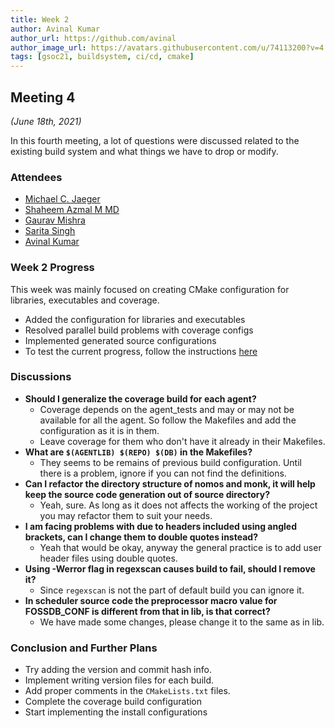 ```yaml
---
title: Week 2
author: Avinal Kumar
author_url: https://github.com/avinal
author_image_url: https://avatars.githubusercontent.com/u/74113200?v=4
tags: [gsoc21, buildsystem, ci/cd, cmake]
---
```


<!--
SPDX-License-Identifier: CC-BY-SA-4.0

SPDX-FileCopyrightText: 2021 Avinal Kumar <avinal.xlvii@gmail.com>
-->

## Meeting 4
*(June 18th, 2021)*

In this fourth meeting, a lot of questions were discussed related to the existing build system and what things we have to drop or modify.

<!--truncate-->

### Attendees

-   [Michael C. Jaeger](https://github.com/mcjaeger)
-   [Shaheem Azmal M MD](https://github.com/shaheemazmalmmd)
-   [Gaurav Mishra](https://github.com/GMishx)
-   [Sarita Singh](https://github.com/itssingh)
-   [Avinal Kumar](https://github.com/avinal)

### Week 2 Progress

<p>This week was mainly focused on creating CMake configuration for libraries, executables and coverage.
<ul><li>Added the configuration for libraries and executables</li>
<li>Resolved parallel build problems with coverage configs</li>
<li>Implemented generated source configurations</li>
<li>To test the current progress, follow the instructions <a href="https://github.com/avinal/FOSSology/wiki#test-the-new-system-only-gcc-with-make-and-ninja-tested-for-now">here</a></li>
</ul></p>

### Discussions

-   **Should I generalize the coverage build for each agent?**
    -   Coverage depends on the agent_tests and may or may not be available for all the agent. So follow the Makefiles and add the configuration as it is in them.
    -   Leave coverage for them who don\'t have it already in their Makefiles.
-   **What are `$(AGENTLIB) $(REPO) $(DB)` in the Makefiles?**
    -   They seems to be remains of previous build configuration. Until there is a problem, ignore if you can not find the definitions.
-   **Can I refactor the directory structure of nomos and monk, it will help keep the source code generation out of source directory?**
    -   Yeah, sure. As long as it does not affects the working of the project you may refactor them to suit your needs.
-   **I am facing problems with due to headers included using angled brackets, can I change them to double quotes instead?**
    -   Yeah that would be okay, anyway the general practice is to add user header files using double quotes.
-   **Using -Werror flag in regexscan causes build to fail, should I remove it?**
    -   Since `regexscan` is not the part of default build you can ignore it.
-   **In scheduler source code the preprocessor macro value for FOSSDB_CONF is different from that in lib, is that correct?**
    -   We have made some changes, please change it to the same as in lib.

### Conclusion and Further Plans

-   Try adding the version and commit hash info.
-   Implement writing version files for each build.
-   Add proper comments in the `CMakeLists.txt` files.
-   Complete the coverage build configuration
-   Start implementing the install configurations
